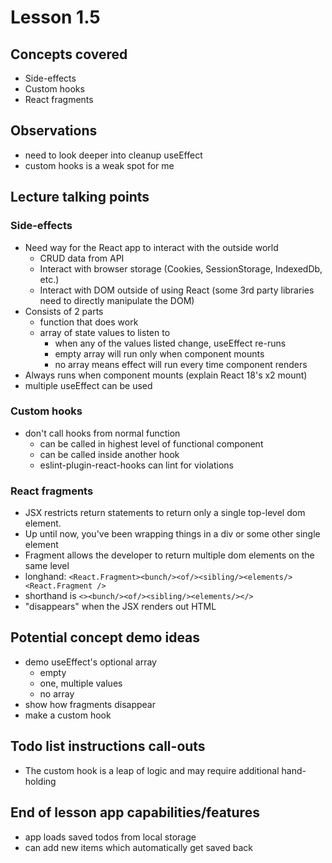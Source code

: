 # Lesson 1.5

## Concepts covered

- Side-effects
- Custom hooks
- React fragments

## Observations

- need to look deeper into cleanup useEffect
- custom hooks is a weak spot for me

## Lecture talking points

### Side-effects

- Need way for the React app to interact with the outside world
  - CRUD data from API
  - Interact with browser storage (Cookies, SessionStorage, IndexedDb, etc.)
  - Interact with DOM outside of using React (some 3rd party libraries need to directly manipulate the DOM)
- Consists of 2 parts
  - function that does work
  - array of state values to listen to
    - when any of the values listed change, useEffect re-runs
    - empty array will run only when component mounts
    - no array means effect will run every time component renders
- Always runs when component mounts (explain React 18's x2 mount)
- multiple useEffect can be used

### Custom hooks

- don't call hooks from normal function
  - can be called in highest level of functional component
  - can be called inside another hook
  - eslint-plugin-react-hooks can lint for violations

### React fragments

- JSX restricts return statements to return only a single top-level dom element.
- Up until now, you've been wrapping things in a div or some other single element
- Fragment allows the developer to return multiple dom elements on the same level
- longhand: `<React.Fragment><bunch/><of/><sibling/><elements/><React.Fragment />`
- shorthand is `<><bunch/><of/><sibling/><elements/></>`
- "disappears" when the JSX renders out HTML

## Potential concept demo ideas

- demo useEffect's optional array
  - empty
  - one, multiple values
  - no array
- show how fragments disappear
- make a custom hook

## Todo list instructions call-outs

- The custom hook is a leap of logic and may require additional hand-holding

## End of lesson app capabilities/features

- app loads saved todos from local storage
- can add new items which automatically get saved back

